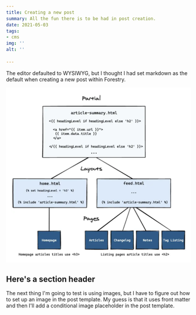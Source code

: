 ```yaml
---
title: Creating a new post
summary: All the fun there is to be had in post creation.
date: 2021-05-03
tags:
- cms
img: ''
alt: ''

---
```

The editor defaulted to WYSIWYG, but I thought I had set markdown as the default when creating a new post within Forestry.

![A diagram showing how something works.](/uploads/diagram.png)

## Here's a section header

The next thing I'm going to test is using images, but I have to figure out how to set up an image in the post template. My guess is that it uses front matter and then I'll add a conditional image placeholder in the post template.